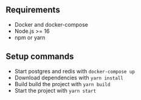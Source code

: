 ## Requirements
- Docker and docker-compose
- Node.js >= 16
- npm or yarn

## Setup commands
- Start postgres and redis with `docker-compose up`
- Download dependencies with `yarn install`
- Build build the project with `yarn build`
- Start the project with `yarn start`

